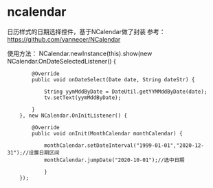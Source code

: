 # ncalendar
日历样式的日期选择控件，基于NCalendar做了封装
参考：https://github.com/yannecer/NCalendar

使用方法：
 NCalendar.newInstance(this).show(new NCalendar.OnDateSelectedListener() {
 
            @Override
            public void onDateSelect(Date date, String dateStr) {
            
                String yymMddByDate = DateUtil.getYYMMddByDate(date);
                tv.setText(yymMddByDate);
                
            }
        }, new NCalendar.OnInitListener() {
        
            @Override
            public void onInit(MonthCalendar monthCalendar) {
            
                monthCalendar.setDateInterval("1999-01-01","2020-12-31");//设置日期区间
                monthCalendar.jumpDate("2020-10-01");//选中日期
                
                }
        });
